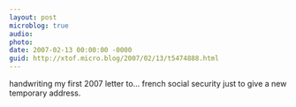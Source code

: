 ```yaml
---
layout: post
microblog: true
audio: 
photo: 
date: 2007-02-13 00:00:00 -0000
guid: http://xtof.micro.blog/2007/02/13/t5474888.html
---
```

handwriting my first 2007 letter to... french social security just to give a new temporary address.
